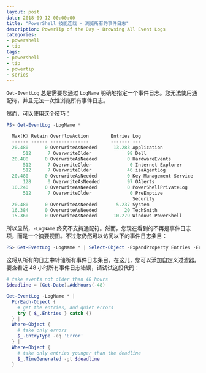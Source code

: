 ```yaml
---
layout: post
date: 2018-09-12 00:00:00
title: "PowerShell 技能连载 - 浏览所有的事件日志"
description: PowerTip of the Day - Browsing All Event Logs
categories:
- powershell
- tip
tags:
- powershell
- tip
- powertip
- series
---
```

`Get-EventLog` 总是需要您通过 `LogName` 明确地指定一个事件日志。您无法使用通配符，并且无法一次性浏览所有事件日志。

然而，可以使用这个技巧：

```powershell
PS> Get-EventLog -LogName *

  Max(K) Retain OverflowAction        Entries Log
  ------ ------ --------------        ------- ---
  20.480      0 OverwriteAsNeeded      13.283 Application
      512      7 OverwriteOlder             98 Dell
  20.480      0 OverwriteAsNeeded           0 HardwareEvents
      512      7 OverwriteOlder              0 Internet Explorer
      512      7 OverwriteOlder             46 isaAgentLog
  20.480      0 OverwriteAsNeeded           0 Key Management Service
      128      0 OverwriteAsNeeded          97 OAlerts
  10.240      0 OverwriteAsNeeded           0 PowerShellPrivateLog
      512      7 OverwriteOlder              0 PreEmptive
                                              Security
  20.480      0 OverwriteAsNeeded       5.237 System
  16.384      0 OverwriteAsNeeded          20 TechSmith
  15.360      0 OverwriteAsNeeded      10.279 Windows PowerShell
```

所以显然，`-LogName` 终究不支持通配符。然而，您现在看到的不再是事件日志项，而是一个摘要视图。不过您仍然可以访问以下的事件日志条目：

```powershell
PS> Get-EventLog -LogName * | Select-Object -ExpandProperty Entries -ErrorAction SilentlyContinue
```

这将从所有的日志中转储所有事件日志条目。在这儿，您可以添加自定义过滤器。要查看近 48 小时所有事件日志错误，请试试这段代码：

```powershell
# take events not older than 48 hours
$deadline = (Get-Date).AddHours(-48)

Get-EventLog -LogName * |
  ForEach-Object {
    # get the entries, and quiet errors
    try { $_.Entries } catch {}
  } |
  Where-Object {
    # take only errors
    $_.EntryType -eq 'Error'
  } |
  Where-Object {
    # take only entries younger than the deadline
    $_.TimeGenerated -gt $deadline
  }
```

<!--本文国际来源：[Browsing All Event Logs](http://community.idera.com/powershell/powertips/b/tips/posts/browsing-all-event-logs)-->
